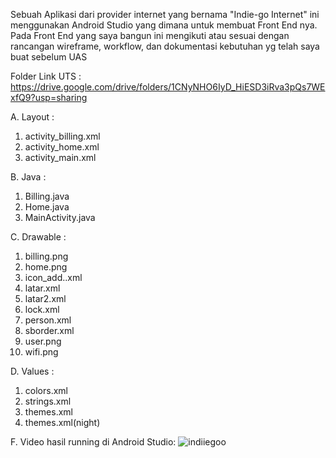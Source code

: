 Sebuah Aplikasi dari provider internet yang bernama "Indie-go Internet" ini menggunakan Android Studio yang dimana untuk membuat Front End nya. Pada Front End yang saya bangun ini mengikuti atau sesuai dengan rancangan wireframe, workflow, dan dokumentasi kebutuhan yg telah saya buat sebelum UAS


Folder Link UTS : 
https://drive.google.com/drive/folders/1CNyNHO6IyD_HiESD3iRva3pQs7WExfQ9?usp=sharing

A. Layout :


1. activity_billing.xml
2. activity_home.xml
3. activity_main.xml

B. Java :


1. Billing.java
2. Home.java
3. MainActivity.java

C. Drawable :


1. billing.png
2. home.png
3. icon_add..xml
4. latar.xml
5. latar2.xml
6. lock.xml
7. person.xml
8. sborder.xml
9. user.png
10. wifi.png

D. Values : 


1. colors.xml
2. strings.xml
3. themes.xml
4. themes.xml(night)

F. Video hasil running di Android Studio:
![indiiegoo](https://user-images.githubusercontent.com/48081068/106413031-a6600e00-647b-11eb-949b-d0d8a2888826.gif)
